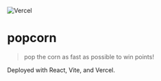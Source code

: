 ![Vercel](https://therealsujitk-vercel-badge.vercel.app/?app={popcorn-io})

# popcorn
> pop the corn as fast as possible to win points!

Deployed with React, Vite, and Vercel.